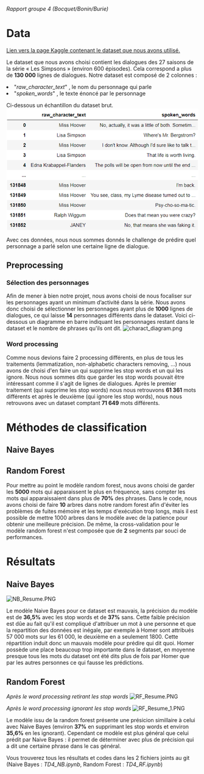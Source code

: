 *Rapport groupe 4 (Bocquet/Bonin/Burie)*

# Data

[Lien vers la page Kaggle contenant le dataset que nous avons utilisé.](https://www.kaggle.com/pierremegret/dialogue-lines-of-the-simpsons)

Le dataset que nous avons choisi contient les dialogues des 27 saisons de la série « Les Simpsons » (environ 600 épisodes). Cela correspond a plus de **130 000** lignes de dialogues. Notre dataset est composé de 2 colonnes :
<li>"<i>raw_character_text</i>" , le nom du personnage qui parle</li>
<li>"<i>spoken_words</i>" , le texte énoncé par le personnage</li>

Ci-dessous un échantillon du dataset brut.
![data_head.png](https://github.com/AkSino/NLP/blob/master/TD4/data_head.png)

Avec ces données, nous nous sommes donnés le challenge de prédire quel personnage a parlé selon une certaine ligne de dialogue.

## Preprocessing

### Sélection des personnages

Afin de mener à bien notre projet, nous avons choisi de nous focaliser sur les personnages ayant un minimum d’activité dans la série. Nous avons donc choisi de sélectionner les personnages ayant plus de **1000** lignes de dialogues, ce qui laisse **14** personnages différents dans le dataset.
Voici ci-dessous un diagramme en barre indiquant les personnages restant dans le dataset et le nombre de phrases qu'ils ont dit.
![charact_diagram.png](attachment:charact_diagram.png)

### Word processing

Comme nous devions faire 2 processing différents, en plus de tous les traitements (lemmatization, non-alphabetic characters removing, ...) nous avons de choisi d'en faire un qui supprime les stop words et un qui les ignore. Nous nous sommes dits que garder les stop words pouvait être intéressant comme il s'agit de lignes de dialogues.
Après le premier traitement (qui supprime les stop words) nous nous retrouvons **61 361** mots différents et après le deuxième (qui ignore les stop words), nous nous retrouvons avec un dataset comptant **71 649** mots différents.




# Méthodes de classification

## Naive Bayes

## Random Forest

Pour mettre au point le modèle random forest, nous avons choisi de garder les **5000** mots qui apparaissent le plus en fréquence, sans compter les mots qui apparaissaient dans plus de **70%** des phrases.
Dans le code, nous avons choisi de faire **10** arbres dans notre random forest afin d'éviter les problèmes de fuites mémoire et les temps d'exécution trop longs, mais il est possible de mettre 1000 arbres dans le modèle avec de la patience pour obtenir une meilleure précision.
De même, la cross-validation pour le modèle random forest n'est composée que de **2** segments par souci de performances.

# Résultats

## Naive Bayes

![NB_Resume.PNG](attachment:NB_Resume.PNG)

Le modèle Naive Bayes pour ce dataset est mauvais, la précision du modèle est de **36,5%** avec les stop words et de **37%** sans. Cette faible précision est dûe au fait qu'il est compliqué d'attribuer un mot à une personne et que la repartition des données est inégale, par exemple à Homer sont attribués 57 000 mots sur les 61 000, le deuxième en a seulement 1800. Cette répartition induit donc un mauvais modèle pour prédire qui dit quoi.
Homer possède une place beaucoup trop importante dans le dataset, en moyenne presque tous les mots du dataset ont été dits plus de fois par Homer que par les autres personnes ce qui fausse les prédictions.

## Random Forest

*Après le word processing retirant les stop words*
![RF_Resume.PNG](attachment:RF_Resume.PNG)

*Après le word processing ignorant les stop words*
![RF_Resume_1.PNG](attachment:RF_Resume_1.PNG)

Le modèle issu de la random forest présente une présicion simillaire à celui avec Naive Bayes (environ **37%** en supprimant les stop words et environ **35,6%** en les ignorant). Cependant ce modèle est plus général que celui prédit par Naive Bayes : il permet de déterminer avec plus de précision qui a dit une certaine phrase dans le cas général.

Vous trouverez tous les résultats et codes dans les 2 fichiers joints au git (Naive Bayes : *TD4_NB.ipynb*, Random Forest : *TD4_RF.ipynb*)
